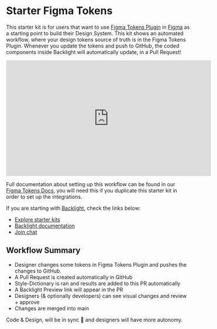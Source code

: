 # Starter Figma Tokens

This starter kit is for users that want to use [Figma Tokens Plugin](https://www.figma.com/community/plugin/843461159747178978/Figma-Tokens) in [Figma](https://www.figma.com/) as a starting point to build their Design System.
This kit shows an automated workflow, where your design tokens source of truth is in the Figma Tokens Plugin.
Whenever you update the tokens and push to GitHub, the coded components inside Backlight will automatically update, in a Pull Request!

<iframe width="560" height="315" src="https://www.youtube.com/embed/YEbDt-ydmfM" title="YouTube video player" frameborder="0" allow="accelerometer; autoplay; clipboard-write; encrypted-media; gyroscope; picture-in-picture" allowfullscreen></iframe>

Full documentation about setting up this workflow can be found in our [Figma Tokens Docs](https://backlight.dev/docs/figma-tokens), you will need this if you duplicate this starter kit in order to set up the integrations.

If you are starting with [Backlight](https://backlight.dev), check the links below:

- [Explore starter kits](https://backlight.dev/starterkits)
- [Backlight documentation](https://backlight.dev/docs)
- [Join chat](https://discord.gg/XkQxSU9)

## Workflow Summary

- Designer changes some tokens in Figma Tokens Plugin and pushes the changes to GitHub.
- A Pull Request is created automatically in GitHub
- Style-Dictionary is ran and results are added to this PR automatically
- A Backlight Preview link will appear in the PR
- Designers (& optionally developers) can see visual changes and review + approve
- Changes are merged into main

Code & Design, will be in sync 🎉 and designers will have more autonomy.

